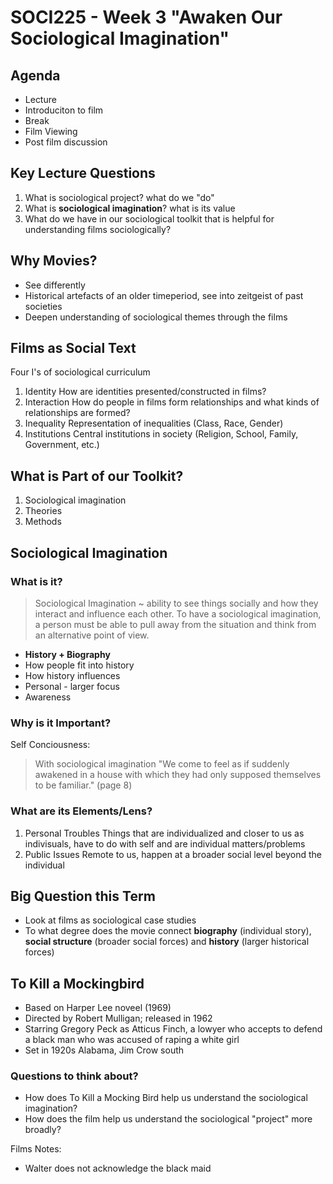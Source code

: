# SOCI225 - Week 3 "Awaken Our Sociological Imagination"

## Agenda

* Lecture
* Introduciton to film
* Break
* Film Viewing
* Post film discussion

## Key Lecture Questions

1. What is sociological project? what do we "do"
2. What is **sociological imagination**? what is its value
3. What do we have in our sociological toolkit that is helpful for understanding films sociologically?

## Why Movies?

* See differently
* Historical artefacts of an older timeperiod, see into zeitgeist of past societies
* Deepen understanding of sociological themes through the films

## Films as Social Text

Four I's of sociological curriculum

1. Identity
  How are identities presented/constructed in films?
2. Interaction
  How do people in films form relationships and what kinds of relationships are formed?
3. Inequality
  Representation of inequalities (Class, Race, Gender)
4. Institutions
  Central institutions in society (Religion, School, Family, Government, etc.)

## What is Part of our Toolkit?

1. Sociological imagination
2. Theories
3. Methods

## Sociological Imagination

### What is it?

> Sociological Imagination ~  ability to see things socially and how they interact and influence each other. To have a sociological imagination, a person must be able to pull away from the situation and think from an alternative point of view.

* **History + Biography**
* How people fit into history
* How history influences
* Personal - larger focus
* Awareness

### Why is it Important?

Self Conciousness:
> With sociological imagination "We come to feel as if suddenly awakened in a house with which they had only supposed themselves to be familiar." (page 8)

### What are its Elements/Lens?

1. Personal Troubles
  Things that are individualized and closer to us as indivisuals, have to do with self and are individual matters/problems
2. Public Issues
  Remote to us, happen at a broader social level beyond the individual

## Big Question this Term

* Look at films as sociological case studies
* To what degree does the movie connect **biography** (individual story), **social structure** (broader social forces) and **history** (larger historical forces)

## To Kill a Mockingbird

* Based on Harper Lee noveel (1969)
* Directed by Robert Mulligan; released in 1962
* Starring Gregory Peck as Atticus Finch, a lowyer who accepts to defend a black man who was accused of raping a white girl
* Set in 1920s Alabama, Jim Crow south

### Questions to think about?

* How does To Kill a Mocking Bird help us understand the sociological imagination?
* How does the film help us understand the sociological "project" more broadly?

Films Notes:
* Walter does not acknowledge the black maid
